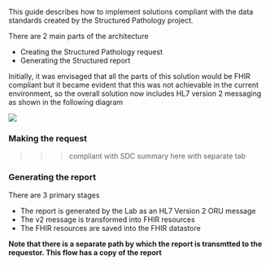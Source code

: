 This guide describes how to implement solutions compliant with the data standards created by the Structured Pathology project.

There are 2 main parts of the architecture

* Creating the Structured Pathology request
* Generating the Structured report

Initially, it was envisaged that all the parts of this solution would be FHIR compliant but it became evident that this was not achievable in the current environment, so the overall solution now includes HL7 version 2 messaging as shown in the following diagram

<img style="float:none" src="arch-1.png"/>

### Making the request
>>> compliant with SDC
 summary here with separate tab



### Generating the report

There are 3 primary stages

* The report is generated by the Lab as an HL7 Version 2 ORU message
* The v2 message is transformed into FHIR resources
* The FHIR resources are saved into the FHIR datastore

__Note that there is a separate path by which the report is transmtted to the requestor. This flow has
a copy of the report__

